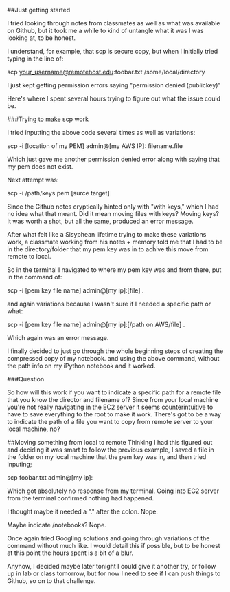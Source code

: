 ##Just getting started

I tried looking through notes from classmates as well as what was available on Github, but it took me a while to kind of untangle what it was I was looking at, to be honest.

I understand, for example, that scp is secure copy, but when I initially tried typing in the line of:

scp your_username@remotehost.edu:foobar.txt /some/local/directory

I just kept getting permission errors saying "permission denied (publickey)"

Here's where I spent several hours trying to figure out what the issue could be.

###Trying to make scp work

I tried inputting the above code several times as well as variations:

scp -i [location of my PEM] admin@[my AWS IP]: filename.file

Which just gave me another permission denied error along with saying that my pem does not exist.

Next attempt was:

scp -i /path/keys.pem [surce target]

Since the Github notes cryptically hinted only with "with keys," which I had no idea what that meant. Did it mean moving files with keys? Moving keys? It was worth a shot, but all the same, produced an error message.

After what felt like a Sisyphean lifetime trying to make these variations work, a classmate working from his notes + memory told me that I had to be in the directory/folder that my pem key was in to achive this move from remote to local.

So in the terminal I navigated to where my pem key was and from there, put in the command of:

scp -i [pem key file name] admin@[my ip]:[file] .

and again variations because I wasn't sure if I needed a specific path or what:

scp -i [pem key file name] admin@[my ip]:[/path on AWS/file] .

Which again was an error message. 

I finally decided to just go through the whole beginning steps of creating the compressed copy of my notebook. and using the above command, without the path info on my iPython notebook and it worked.

###Question

So how will this work if you want to indicate a specific path for a remote file that you know the director and filename of? Since from your local machine you're not really navigating in the EC2 server it seems counterintuitive to have to save everything to the root to make it work. There's got to be a way to indicate the path of a file you want to copy from remote server to your local machine, no?

##Moving something from local to remote
Thinking I had this figured out and deciding it was smart to follow the previous example, I saved a file in the folder on my local machine that the pem key was in, and then tried inputing;

scp foobar.txt admin@[my ip]:

Which got absolutely no response from my terminal. Going into EC2 server from the terminal confirmed nothing had happened.

I thought maybe it needed a "." after the colon. Nope.

Maybe indicate /notebooks? Nope.

Once again tried Googling solutions and going through variations of the command without much like. I would detail this if possible, but to be honest at this point the hours spent is a bit of a blur.

Anyhow, I decided maybe later tonight I could give it another try, or follow up in lab or class tomorrow, but for now I need to see if I can push things to Github, so on to that challenge.


